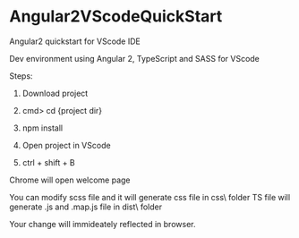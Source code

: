# Angular2VScodeQuickStart
Angular2 quickstart for VScode IDE

Dev environment using Angular 2, TypeScript and SASS for VScode

Steps:

1) Download project

2) cmd> cd {project dir}

3) npm install

4) Open project in VScode

5) ctrl + shift + B


Chrome will open welcome page

You can modify scss file and it will generate css file in css\ folder
TS file will generate .js and .map.js file in dist\ folder

Your change will immideately reflected in browser. 
